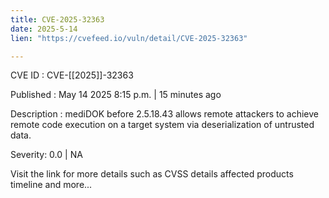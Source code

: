 ```yaml
---
title: CVE-2025-32363
date: 2025-5-14
lien: "https://cvefeed.io/vuln/detail/CVE-2025-32363"

---
```


CVE ID : CVE-[[2025]]-32363

Published :  May 14
2025
8:15 p.m. | 15 minutes ago

Description : mediDOK before 2.5.18.43 allows remote attackers to achieve remote code execution on a target system via deserialization of untrusted data.

Severity: 0.0 | NA

Visit the link for more details
such as CVSS details
affected products
timeline
and more...

